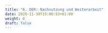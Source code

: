 ```yaml
---
title: "6. OER: Nachnutzung und Weiterarbeit"
date: 2020-11-30T15:06:53+01:00
weight: 6
draft: false
---
```




